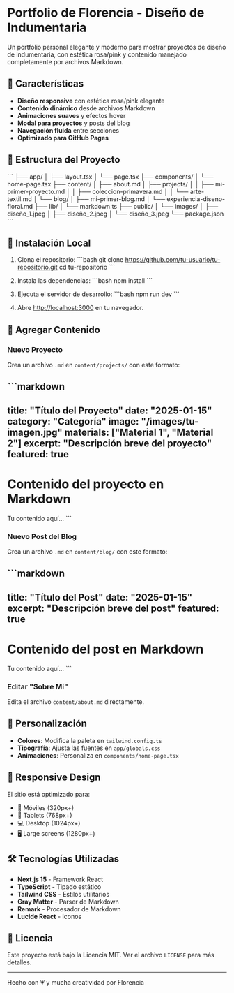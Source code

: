 # Portfolio de Florencia - Diseño de Indumentaria

Un portfolio personal elegante y moderno para mostrar proyectos de diseño de indumentaria, con estética rosa/pink y contenido manejado completamente por archivos Markdown.

## 🌸 Características

- **Diseño responsive** con estética rosa/pink elegante
- **Contenido dinámico** desde archivos Markdown
- **Animaciones suaves** y efectos hover
- **Modal para proyectos** y posts del blog
- **Navegación fluida** entre secciones
- **Optimizado para GitHub Pages**

## 📁 Estructura del Proyecto

\`\`\`
├── app/
│   ├── layout.tsx
│   └── page.tsx
├── components/
│   └── home-page.tsx
├── content/
│   ├── about.md
│   ├── projects/
│   │   ├── mi-primer-proyecto.md
│   │   ├── coleccion-primavera.md
│   │   └── arte-textil.md
│   └── blog/
│       ├── mi-primer-blog.md
│       └── experiencia-diseno-floral.md
├── lib/
│   └── markdown.ts
├── public/
│   └── images/
│       ├── diseño_1.jpeg
│       ├── diseño_2.jpeg
│       └── diseño_3.jpeg
└── package.json
\`\`\`

## 🚀 Instalación Local

1. Clona el repositorio:
\`\`\`bash
git clone https://github.com/tu-usuario/tu-repositorio.git
cd tu-repositorio
\`\`\`

2. Instala las dependencias:
\`\`\`bash
npm install
\`\`\`

3. Ejecuta el servidor de desarrollo:
\`\`\`bash
npm run dev
\`\`\`

4. Abre [http://localhost:3000](http://localhost:3000) en tu navegador.

## 📝 Agregar Contenido

### Nuevo Proyecto
Crea un archivo `.md` en `content/projects/` con este formato:

\`\`\`markdown
---
title: "Título del Proyecto"
date: "2025-01-15"
category: "Categoría"
image: "/images/tu-imagen.jpg"
materials: ["Material 1", "Material 2"]
excerpt: "Descripción breve del proyecto"
featured: true
---

# Contenido del proyecto en Markdown

Tu contenido aquí...
\`\`\`

### Nuevo Post del Blog
Crea un archivo `.md` en `content/blog/` con este formato:

\`\`\`markdown
---
title: "Título del Post"
date: "2025-01-15"
excerpt: "Descripción breve del post"
featured: true
---

# Contenido del post en Markdown

Tu contenido aquí...
\`\`\`

### Editar "Sobre Mí"
Edita el archivo `content/about.md` directamente.

## 🎨 Personalización

- **Colores**: Modifica la paleta en `tailwind.config.ts`
- **Tipografía**: Ajusta las fuentes en `app/globals.css`
- **Animaciones**: Personaliza en `components/home-page.tsx`

## 📱 Responsive Design

El sitio está optimizado para:
- 📱 Móviles (320px+)
- 📱 Tablets (768px+)
- 💻 Desktop (1024px+)
- 🖥️ Large screens (1280px+)

## 🛠️ Tecnologías Utilizadas

- **Next.js 15** - Framework React
- **TypeScript** - Tipado estático
- **Tailwind CSS** - Estilos utilitarios
- **Gray Matter** - Parser de Markdown
- **Remark** - Procesador de Markdown
- **Lucide React** - Iconos

## 📄 Licencia

Este proyecto está bajo la Licencia MIT. Ver el archivo `LICENSE` para más detalles.

---

Hecho con 💗 y mucha creatividad por Florencia

